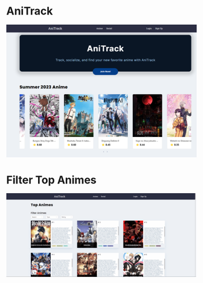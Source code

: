 # AniTrack
![](https://github.com/kleekev/anime-site/blob/main/documentation/home_page.png)
# Filter Top Animes
![](https://github.com/kleekev/anime-site/blob/main/documentation/top_animes.gif)
